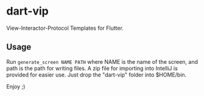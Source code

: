 # dart-vip
View-Interactor-Protocol Templates for Flutter.

## Usage

Run `generate_screen NAME PATH` where NAME is the name of the screen, and path is the path for writing files. A zip file for importing into IntelliJ is provided for easier use. Just drop the "dart-vip" folder into $HOME/bin.

Enjoy ;)
